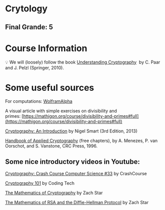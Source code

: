 # Crytology 
## Final Grande: 5 

# Course Information

<aside>
  
💡 We will (loosely) follow the book [Understanding Cryptography](http://www.crypto-textbook.com/)  by C. Paar and J. Pelzl (Springer, 2010).

</aside>

# **Some useful sources**

For computations: [WolframAlpha](https://www.wolframalpha.com/)

A visual article with simple exercises on divisibility and primes: [https://mathigon.org/course/divisibility-and-primes#full](https://mathigon.org/course/divisibility-and-primes#full)

[Cryptography: An Introduction](http://uru.ac.in/uruonlinelibrary/Cyber_Security/Intro%20To%20Cryptography.pdf) by Nigel Smart (3rd Edition, 2013)

[Handbook of Applied Cryptography](http://cacr.uwaterloo.ca/hac/) (free chapters), by A. Menezes, P. van Oorschot, and S. Vanstone, CRC Press, 1996.

## Some nice introductory videos in Youtube:

[Cryptography: Crash Course Computer Science #33](https://youtu.be/jhXCTbFnK8o) by CrashCourse

[Cryptography 101](https://youtu.be/fwD8P1Fn3yQ) by Coding Tech

[The Mathematics of Cryptography](https://youtu.be/uNzaMrcuTM0) by Zach Star

[The Mathematics of RSA and the Diffie-Hellman Protocol](https://youtu.be/xmwxDHX6xUc) by Zach Star
